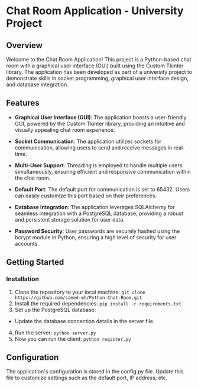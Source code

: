 # Chat Room Application - University Project

## Overview
Welcome to the Chat Room Application! This project is a Python-based chat room with a graphical user interface (GUI) built using the Custom Tkinter library. The application has been developed as part of a university project to demonstrate skills in socket programming, graphical user interface design, and database integration.

## Features
+ **Graphical User Interface (GUI)**: The application boasts a user-friendly GUI, powered by the Custom Tkinter library, providing an intuitive and visually appealing chat room experience.

+ **Socket Communication**: The application utilizes sockets for communication, allowing users to send and receive messages in real-time.

+ **Multi-User Support**: Threading is employed to handle multiple users simultaneously, ensuring efficient and responsive communication within the chat room.

+ **Default Port**: The default port for communication is set to 65432. Users can easily customize this port based on their preferences.

+ **Database Integration**: The application leverages SQLAlchemy for seamless integration with a PostgreSQL database, providing a robust and persistent storage solution for user data.

+ **Password Security**: User passwords are securely hashed using the bcrypt module in Python, ensuring a high level of security for user accounts.

## Getting Started
### Installation

1. Clone the repository to your local machine:
`
git clone https://github.com/saeed-mh/Python-Chat-Room.git
`
2. Install the required dependencies:
`
pip install -r requirements.txt
`
3. Set up the PostgreSQL database:
  + Update the database connection details in the server file.
4. Run the server:
`
python server.py
`
5. Now you can run the client:
`
python register.py
`

## Configuration
The application's configuration is stored in the config.py file. Update this file to customize settings such as the default port, IP address, etc.
